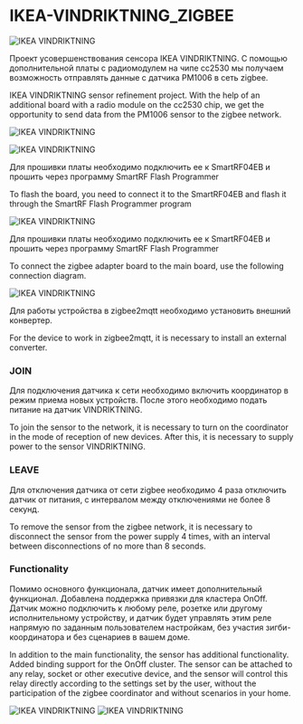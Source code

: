 # IKEA-VINDRIKTNING_ZIGBEE

![IKEA VINDRIKTNING](https://raw.githubusercontent.com/smartboxchannel/IKEA-VINDRIKTNING_ZIGBEE/main/IMAGES/IKEA-VINDRIKTNING.png) 

Проект усовершенствования сенсора IKEA VINDRIKTNING. С помощью дополнительной платы с радиомодулем на чипе cc2530 мы получаем возможность отправлять данные с датчика PM1006 в сеть zigbee.

IKEA VINDRIKTNING sensor refinement project. With the help of an additional board with a radio module on the cc2530 chip, we get the opportunity to send data from the PM1006 sensor to the zigbee network.

![IKEA VINDRIKTNING](https://raw.githubusercontent.com/smartboxchannel/IKEA-VINDRIKTNING_ZIGBEE/main/IMAGES/009.png) 

![IKEA VINDRIKTNING](https://raw.githubusercontent.com/smartboxchannel/IKEA-VINDRIKTNING_ZIGBEE/main/IMAGES/008.png) 


Для прошивки платы необходимо подключить ее к SmartRF04EB и прошить через программу SmartRF Flash Programmer

To flash the board, you need to connect it to the SmartRF04EB and flash it through the SmartRF Flash Programmer program

![IKEA VINDRIKTNING](https://raw.githubusercontent.com/smartboxchannel/IKEA-VINDRIKTNING_ZIGBEE/main/IMAGES/007.png) 

Для прошивки платы необходимо подключить ее к SmartRF04EB и прошить через программу SmartRF Flash Programmer

To connect the zigbee adapter board to the main board, use the following connection diagram.

![IKEA VINDRIKTNING](https://raw.githubusercontent.com/smartboxchannel/IKEA-VINDRIKTNING_ZIGBEE/main/IMAGES/005.png) 

Для работы устройства в zigbee2mqtt необходимо установить внешний конвертер.

For the device to work in zigbee2mqtt, it is necessary to install an external converter.

### JOIN
Для подключения датчика к сети необходимо включить координатор в режим приема новых устройств. После этого необходимо подать питание на датчик VINDRIKTNING.

To join the sensor to the network, it is necessary to turn on the coordinator in the mode of reception of new devices. After this, it is necessary to supply power to the sensor VINDRIKTNING.


### LEAVE
Для отключения датчика от сети zigbee необходимо 4 раза отключить датчик от питания, с интервалом между отключениями не более 8 секунд.

To remove the sensor from the zigbee network, it is necessary to disconnect the sensor from the power supply 4 times, with an interval between disconnections of no more than 8 seconds.


### Functionality
Помимо основного функционала, датчик имеет дополнительный функционал. Добавлена ​​поддержка привязки для кластера OnOff. Датчик можно подключить к любому реле, розетке или другому исполнительному устройству, и датчик будет управлять этим реле напрямую по заданным пользователем настройкам, без участия зигби-координатора и без сценариев в вашем доме.

In addition to the main functionality, the sensor has additional functionality. Added binding support for the OnOff cluster. The sensor can be attached to any relay, socket or other executive device, and the sensor will control this relay directly according to the settings set by the user, without the participation of the zigbee coordinator and without scenarios in your home.

![IKEA VINDRIKTNING](https://raw.githubusercontent.com/smartboxchannel/IKEA-VINDRIKTNING_ZIGBEE/main/IMAGES/010.png) 
![IKEA VINDRIKTNING](https://raw.githubusercontent.com/smartboxchannel/IKEA-VINDRIKTNING_ZIGBEE/main/IMAGES/011.png) 





